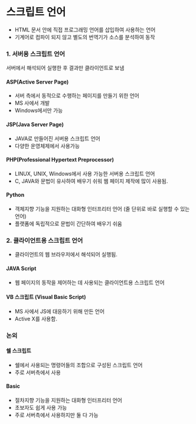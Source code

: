 # 스크립트 언어

- HTML 문서 안에 직접 프로그래밍 언어를 삽입하여 사용하는 언어
- 기계어로 컴파이 되지 않고 별도의 번역기가 소스를 분석하여 동작

### 1. 서버용 스크립트 언어

서버에서 해석되어 실행한 후 결과만 클라이언트로 보냄

#### ASP(Active Server Page)

- 서버 측에서 동적으로 수행하는 페이지를 만들기 위한 언어
- MS 사에서 개발
- Windows에서만 가능

#### JSP(Java Server Page)

- JAVA로 만들어진 서버용 스크립트 언어
- 다양한 운영체제에서 사용가능

#### PHP(Professional Hypertext Preprocessor)

- LINUX, UNIX, Windows에서 사용 가능한 서버용 스크립트 언어
- C, JAVA와 문법이 유사하여 배우기 쉬워 웹 페이지 제작에 많이 사용됨.

#### Python

- 객체지향 기능을 지원하는 대화형 인터프리터 언어 (줄 단위로 바로 실행할 수 있는 언어)
- 플랫폼에 독립적으로 문법이 간단하여 배우기 쉬움

### 2. 클라이언트용 스크립트 언어

- 클라이언트의 웹 브라우저에서 해석되어 실행됨.

#### JAVA Script

- 웹 페이지의 동작을 제어하는 데 사용되는 클라이언트용 스크립트 언어

#### VB 스크립트 (Visual Basic Script)

- MS 사에서 JS에 대응하기 위해 만든 언어
- Active X를 사용함.

### 논외

#### 쉘 스크립트

- 쉘에서 사용되는 명령어들의 조합으로 구성된 스크립트 언어
- 주로 서버측에서 사용

#### Basic

- 절차지향 기능을 지원하는 대화형 인터프리터 언어
- 초보자도 쉽게 사용 가능
- 주로 서버측에서 사용하지만 둘 다 가능
